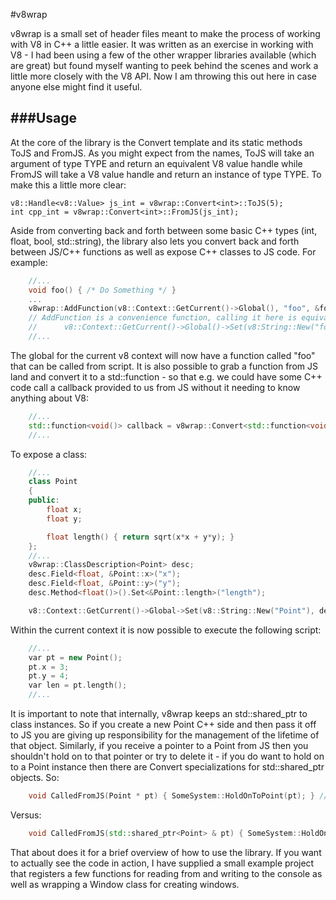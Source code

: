 #v8wrap

v8wrap is a small set of header files meant to make the process of working with V8 in C++ a little easier.  It was written as an exercise in working with V8 - I had been using a few of the other wrapper libraries available (which are great) but found myself wanting to peek behind the scenes and work a little more closely with the V8 API. Now I am throwing this out here in case anyone else might find it useful.  

###Usage
-----
At the core of the library is the Convert<TYPE> template and its static methods ToJS and FromJS.  As you might expect from the names, ToJS will take an argument of type TYPE and return an equivalent V8 value handle while FromJS will take a V8 value handle and return an instance of type TYPE.  To make this a little more clear:

	v8::Handle<v8::Value> js_int = v8wrap::Convert<int>::ToJS(5);
	int cpp_int = v8wrap::Convert<int>::FromJS(js_int);

Aside from converting back and forth between some basic C++ types (int, float, bool, std::string), the library also lets you convert back and forth between JS/C++ functions as well as expose C++ classes to JS code.  For example:

```cpp
	//...
	void foo() { /* Do Something */ }
	...
	v8wrap::AddFunction(v8::Context::GetCurrent()->Global(), "foo", &foo);
	// AddFunction is a convenience function, calling it here is equivalent to doing this:
	//		v8::Context::GetCurrent()->Global()->Set(v8:String::New("foo"), v8wrap::Convert<void(*)()>::ToJS(&foo));
	//...
```

The global for the current v8 context will now have a function called "foo" that can be called from script.  It is also possible to grab a function from JS land and convert it to a std::function - so that e.g. we could have some C++ code call a callback provided to us from JS without it needing to know anything about V8:

```cpp
	//...
	std::function<void()> callback = v8wrap::Convert<std::function<void()> >::FromJS(SomeJSFuncHandle);
	//...
```

To expose a class:

```cpp
	//...
	class Point
	{
	public:
		float x;
		float y;

		float length() { return sqrt(x*x + y*y); }
	};
	//...
	v8wrap::ClassDescription<Point> desc;
	desc.Field<float, &Point::x>("x");
	desc.Field<float, &Point::y>("y");
	desc.Method<float()>().Set<&Point::length>("length");

	v8::Context::GetCurrent()->Global->Set(v8::String::New("Point"), desc.FunctionTemplate()->GetFunction());
```

Within the current context it is now possible to execute the following script:

```cpp	
	//...
	var pt = new Point();
	pt.x = 3;
	pt.y = 4;
	var len = pt.length();
	//...
```

It is important to note that internally, v8wrap keeps an std::shared_ptr to class instances.  So if you create a new Point C++ side and then pass it off to JS you are giving up responsibility for the management of the lifetime of that object.  Similarly, if you receive a pointer to a Point from JS then you shouldn't hold on to that pointer or try to delete it - if you do want to hold on to a Point instance then there are Convert specializations for std::shared_ptr objects.  So:

```cpp
	void CalledFromJS(Point * pt) { SomeSystem::HoldOnToPoint(pt); } // bad stuff could happen!
```

Versus:

```cpp
	void CalledFromJS(std::shared_ptr<Point> & pt) { SomeSystem::HoldOnToSharedPoint(pt); } // everything is cool
```

That about does it for a brief overview of how to use the library.  If you want to actually see the code in action, I have supplied a small example project that registers a few functions for reading from and writing to the console as well as wrapping a Window class for creating windows.
